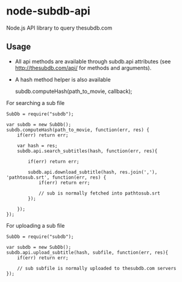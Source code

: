 node-subdb-api
==============

Node.js API library to query thesubdb.com


Usage
-----

- All api methods are available through subdb.api attributes (see http://thesubdb.com/api/ for methods and arguments).
- A hash method helper is also available

	subdb.computeHash(path_to_movie, callback);


For searching a sub file

	SubDb = require("subdb");

	var subdb = new SubDb();
	subdb.computeHash(path_to_movie, function(err, res) {
		if(err) return err;

		var hash = res;
		subdb.api.search_subtitles(hash, function(err, res){

			if(err) return err;

			subdb.api.download_subtitle(hash, res.join(','), 'pathtosub.srt', function(err, res) {
				if(err) return err;

				// sub is normally fetched into pathtosub.srt
			});

		});
	});

For uploading a sub file

	SubDb = require("subdb");

	var subdb = new SubDb();
	subdb.api.upload_subtitle(hash, subfile, function(err, res){
		if(err) return err;

		// sub subfile is normally uploaded to thesubdb.com servers
	});

